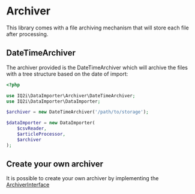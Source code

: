 # Archiver

This library comes with a file archiving mechanism that will store each file
after processing.

## DateTimeArchiver

The archiver provided is the DateTimeArchiver which will archive the files with
a tree structure based on the date of import:

```php
<?php

use IQ2i\DataImporter\Archiver\DateTimeArchiver;
use IQ2i\DataImporter\DataImporter;

$archiver = new DateTimeArchiver('/path/to/storage');

$dataImporter = new DataImporter(
    $csvReader,
    $articleProcessor,
    $archiver
);
```

## Create your own archiver

It is possible to create your own archiver by implementing
the [ArchiverInterface](/src/Archiver/ArchiverInterface.php)

